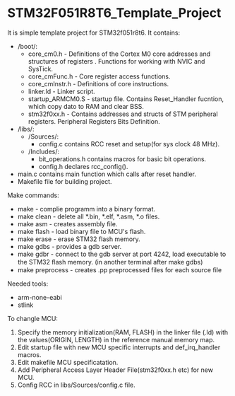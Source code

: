 # STM32F051R8T6_Template_Project
It is simple template project for STM32f051r8t6.
It contains:
  - /boot/:
    - core_cm0.h - Definitions of the Cortex M0 core addresses and structures of registers . Functions for working with NVIC and SysTick.
    - core_cmFunc.h - Core register access functions.
    - core_cmInstr.h - Definitions of core instructions.
    - linker.ld - Linker script.
    - startup_ARMCM0.S - startup file. Contains Reset_Handler fucntion, which copy dato to RAM and clear BSS.
    - stm32f0xx.h - Contains addresses and structs of STM peripheral registers. Peripheral Registers Bits Definition.
  - /libs/: 
    - /Sources/:
      - config.c contains RCC reset and setup(for sys clock 48 MHz).
    - /Includes/:
      - bit_operations.h contains macros for basic bit operations.
      - config.h declares rcc_config().
  - main.c contains main function which calls after reset handler.
  - Makefile file for building project.

Make commands:
 - make - complie programm into a binary format.
 - make clean - delete all *.bin, *.elf, *.asm, *.o files.
 - make asm - creates assembly file.
 - make flash - load binary file to MCU's flash.
 - make erase - erase STM32 flash memory.
 - make gdbs - provides a gdb server. 
 - make gdbr - connect to the gdb server at port 4242, load executable to the STM32 ﬂash memory. (in another terminal after make gdbs)
 - make preprocess - creates .pp preprocessed files for each source file

Needed tools:
 - arm-none-eabi
 - stlink

To changle MCU:
 1. Specify the memory initialization(RAM, FLASH) in the linker file (.ld) with the values(ORIGIN, LENGTH) in the reference manual memory map.
 1. Edit startup file with new MCU specific interrupts and def_irq_handler macros. 
 1. Edit makefile MCU specificatation.
 1. Add Peripheral Access Layer Header File(stm32f0xx.h etc) for new MCU.
 1. Config RCC in libs/Sources/config.c file.
